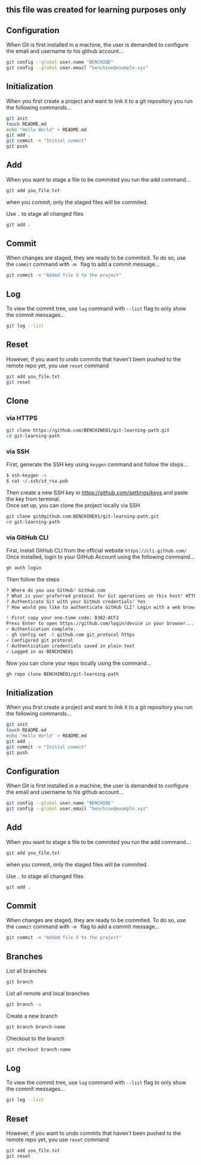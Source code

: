 ## this file was created for learning purposes only

## Configuration
When Git is first installed in a machine, the user is demanded to configure the email and username to his github account...

```sh
git config --global user.name "BENCHINE"
git config --global user.email "benchine@example.xyz"
```

## Initialization 
When you first create a project and want to link it to a git repository you run the following commands...

```sh
git init 
touch README.md
echo "Hello World" > README.md
git add .
git commit -m "Initial commit"
git push
```

## Add 
When you want to stage a file to be commited you run the add command...

```sh
git add you_file.txt
```

when you commit, only the staged files will be commited.

Use `.` to stage all changed files 

```sh
git add .
```

## Commit 
When changes are staged, they are ready to be commited.
To do so, use the `commit` command with `-m ` flag to add a commit message...
```sh
git commit -m "Added file X to the project"
```

## Log
To view the commit tree, use `log` command with `--list` flag to only show the commit messages...
```sh
git log --list
```

## Reset 
However, if you want to undo commits that haven't been pushed to the remote repo yet, you use `reset` command 

```sh
git add you_file.txt
git reset 
```

## Clone 
### via HTTPS
```sh
git clone https://github.com/BENCHINE01/git-learning-path.git
cd git-learning-path
```

### via SSH
First, generate the SSH key using `keygen` command and follow the steps...
```sh
$ ssh-keygen -o
$ cat ~/.ssh/id_rsa.pub
```
Then create a new SSH key in https://github.com/settings/keys and paste the key from terminal. <br>
Once set up, you can clone the project locally via SSH 

```sh
git clone git@github.com:BENCHINE01/git-learning-path.git
cd git-learning-path
```

### via GitHub CLI 
First, install GitHub CLI from the official website `https://cli.github.com/` <br> 
Once installed, login to your GitHub Account using the following command...
```sh
gh auth login
```
Then follow the steps
```sh
? Where do you use GitHub? GitHub.com
? What is your preferred protocol for Git operations on this host? HTTPS
? Authenticate Git with your GitHub credentials? Yes
? How would you like to authenticate GitHub CLI? Login with a web browser

! First copy your one-time code: D382-ACF3
Press Enter to open https://github.com/login/device in your browser... 
✓ Authentication complete.
- gh config set -h github.com git_protocol https
✓ Configured git protocol
! Authentication credentials saved in plain text
✓ Logged in as BENCHINE01
```

Now you can clone your repo locally using the command...
```sh
gh repo clone BENCHINE01/git-learning-path
```

## Initialization 
When you first create a project and want to link it to a git repository you run the following commands...

```sh
git init 
touch README.md
echo "Hello World" > README.md
git add .
git commit -m "Initial commit"
git push
```

## Configuration
When Git is first installed in a machine, the user is demanded to configure the email and username to his github account...

```sh
git config --global user.name "BENCHINE"
git config --global user.email "benchine@example.xyz"
```

## Add 
When you want to stage a file to be commited you run the add command...

```sh
git add you_file.txt
```

when you commit, only the staged files will be commited.

Use `.` to stage all changed files 

```sh
git add .
```

## Commit 
When changes are staged, they are ready to be commited.
To do so, use the `commit` command with `-m ` flag to add a commit message...
```sh
git commit -m "Added file X to the project"
```

## Branches
List all branches
```sh
git branch 
```
List all remote and local branches
```sh 
git branch -a
```
Create a new branch
```sh 
git branch branch-name
```
Checkout to the branch
```sh 
git checkout branch-name
```

## Log
To view the commit tree, use `log` command with `--list` flag to only show the commit messages...
```sh
git log --list
```

## Reset 
However, if you want to undo commits that haven't been pushed to the remote repo yet, you use `reset` command 

```sh
git add you_file.txt
git reset 
```